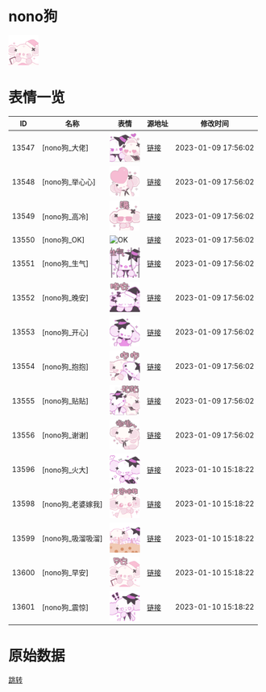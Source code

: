# nono狗

<img src="./cover.png" height="60" alt="cover" />

# 表情一览

|ID|名称|表情|源地址|修改时间|
|----|----|----|----|----|
|13547|[nono狗_大佬]|<img src="./pic/013547_%5Bnono狗_大佬%5D.png" height="60" alt="大佬"/>|[链接](https://i0.hdslb.com/bfs/garb/item/366ae64da4f6b04c5edd5ecd4d734ea0f26bc794.png)|2023-01-09 17:56:02|
|13548|[nono狗_举心心]|<img src="./pic/013548_%5Bnono狗_举心心%5D.png" height="60" alt="举心心"/>|[链接](https://i0.hdslb.com/bfs/garb/item/472292647946c8bcb854586f0f3899570996d803.png)|2023-01-09 17:56:02|
|13549|[nono狗_高冷]|<img src="./pic/013549_%5Bnono狗_高冷%5D.png" height="60" alt="高冷"/>|[链接](https://i0.hdslb.com/bfs/garb/item/3a4cc0099ad567869aa32fd0181ec8dd00a4d081.png)|2023-01-09 17:56:02|
|13550|[nono狗_OK]|<img src="./pic/013550_%5Bnono狗_OK%5D.png" height="60" alt="OK"/>|[链接](https://i0.hdslb.com/bfs/garb/item/58e73b1d1d1f4513e355f00f306fadab585797c7.png)|2023-01-09 17:56:02|
|13551|[nono狗_生气]|<img src="./pic/013551_%5Bnono狗_生气%5D.png" height="60" alt="生气"/>|[链接](https://i0.hdslb.com/bfs/garb/item/cfd53455b775cde423a123f3942de681485f05f8.png)|2023-01-09 17:56:02|
|13552|[nono狗_晚安]|<img src="./pic/013552_%5Bnono狗_晚安%5D.png" height="60" alt="晚安"/>|[链接](https://i0.hdslb.com/bfs/garb/item/ab22f703f74c6ccdcf0ede08860839b93a5c4446.png)|2023-01-09 17:56:02|
|13553|[nono狗_开心]|<img src="./pic/013553_%5Bnono狗_开心%5D.png" height="60" alt="开心"/>|[链接](https://i0.hdslb.com/bfs/garb/item/0ccfd117a6bdb981105379cb6ebbb454ad8be5a3.png)|2023-01-09 17:56:02|
|13554|[nono狗_抱抱]|<img src="./pic/013554_%5Bnono狗_抱抱%5D.png" height="60" alt="抱抱"/>|[链接](https://i0.hdslb.com/bfs/garb/item/2e3f0c4bf5316cae417f8d4ac109e1952b74f10e.png)|2023-01-09 17:56:02|
|13555|[nono狗_贴贴]|<img src="./pic/013555_%5Bnono狗_贴贴%5D.png" height="60" alt="贴贴"/>|[链接](https://i0.hdslb.com/bfs/garb/item/8eede25ccd69302e46246e96443476f9d4a24349.png)|2023-01-09 17:56:02|
|13556|[nono狗_谢谢]|<img src="./pic/013556_%5Bnono狗_谢谢%5D.png" height="60" alt="谢谢"/>|[链接](https://i0.hdslb.com/bfs/garb/item/7308cd849b1f1f84a59594cf8506fe448029451c.png)|2023-01-09 17:56:02|
|13596|[nono狗_火大]|<img src="./pic/013596_%5Bnono狗_火大%5D.png" height="60" alt="火大"/>|[链接](https://i0.hdslb.com/bfs/emote/7e8cb5a403682fecaa3975c304a57bf77521bfa4.png)|2023-01-10 15:18:22|
|13598|[nono狗_老婆嫁我]|<img src="./pic/013598_%5Bnono狗_老婆嫁我%5D.png" height="60" alt="老婆嫁我"/>|[链接](https://i0.hdslb.com/bfs/emote/0b89dae139e968889b9ba5546ad272408694f0b2.png)|2023-01-10 15:18:22|
|13599|[nono狗_吸溜吸溜]|<img src="./pic/013599_%5Bnono狗_吸溜吸溜%5D.png" height="60" alt="吸溜吸溜"/>|[链接](https://i0.hdslb.com/bfs/emote/e1bbcf9915bb83971f1be3e8bfe8d6c02108cff5.png)|2023-01-10 15:18:22|
|13600|[nono狗_早安]|<img src="./pic/013600_%5Bnono狗_早安%5D.png" height="60" alt="早安"/>|[链接](https://i0.hdslb.com/bfs/emote/65a35fd5e893c2f9c2f7237f993a7f33ec6066e7.png)|2023-01-10 15:18:22|
|13601|[nono狗_震惊]|<img src="./pic/013601_%5Bnono狗_震惊%5D.png" height="60" alt="震惊"/>|[链接](https://i0.hdslb.com/bfs/emote/18e7090e4f4ed3db6908770a65ca1234c72057bc.png)|2023-01-10 15:18:22|

# 原始数据

[跳转](./raw.json)

